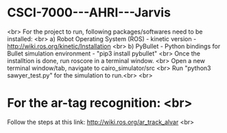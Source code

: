 # CSCI-7000---AHRI---Jarvis
<br\>
For the project to run, following packages/softwares need to be installed: <br\>
  a) Robot Operating System (ROS) - kinetic version - http://wiki.ros.org/kinetic/Installation <br\>
  b) PyBullet - Python bindings for Bullet simulation environment - "pip3 install pybullet" <br\>
Once the installtion is done, run roscore in a terminal window. <br\>
Open a new terminal window/tab, navigate to cairo_simulator/src <br\>
Run "python3 sawyer_test.py" for the simulation to run.<br\>
<br\>
# For the ar-tag recognition: <br\>
Follow the steps at this link: http://wiki.ros.org/ar_track_alvar <br\>
